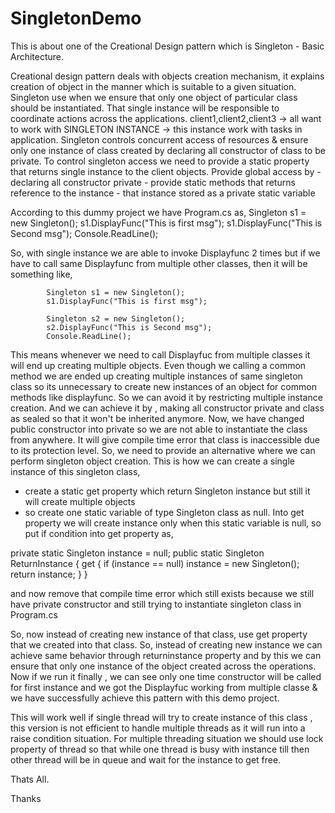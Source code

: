 # SingletonDemo
This is about one of the Creational Design pattern which is Singleton - Basic Architecture.

Creational design pattern deals with objects creation mechanism, it explains creation of object in the manner which is suitable to a given situation.
Singleton use when we ensure that only one object of particular class should be instantiated. That single instance will be responsible to coordinate actions across the applications.
client1,client2,client3 -> all want to work with SINGLETON INSTANCE -> this instance work with tasks in application.
Singleton controls concurrent access of resources & ensure only one instance of class created by declaring all constructor of class to be private.
To control singleton access we need to provide a static property that returns single instance to the client objects.
Provide global access by  - declaring all constructor private
 			                    - provide static methods that returns reference to the instance
			                    - that instance stored as a private static variable
                          
According to this dummy project we have Program.cs as,
            Singleton s1 = new Singleton();
            s1.DisplayFunc("This is first msg");
            s1.DisplayFunc("This is Second msg");
            Console.ReadLine(); 
            
 So, with single instance we are able to invoke Displayfunc 2 times but if we have to call same Displayfunc from multiple other classes, then it will be something like,
 
            Singleton s1 = new Singleton();
            s1.DisplayFunc("This is first msg");

            Singleton s2 = new Singleton();
            s2.DisplayFunc("This is Second msg");
            Console.ReadLine();
            
This means whenever we need to call Displayfuc from multiple classes it will end up creating multiple objects. Even though we calling a common method we are ended up creating multiple instances of same singleton class 
so its unnecessary to create new instances of an object for common methods like displayfunc.
So we can avoid it by restricting multiple instance creation. And we can achieve it by , making all constructor private and class as sealed so that it won't be inherited anymore.
Now, we have changed public constructor into private so we are not able to instantiate the class from anywhere. It will give compile time error that class is inaccessible due to its protection level.
So, we need to provide an alternative where we can perform singleton object creation. This is how we can create a single instance of this singleton class,
- create a static get property which return Singleton instance but
still it will create multiple objects
- so create one static variable of type Singleton class as null.
Into get property we will create instance only when this static variable is null, so put if condition into get property as,

 private static Singleton instance = null;
        public static Singleton ReturnInstance
        {
            get {
                if (instance == null)
                    instance = new Singleton();
                return instance;
            }
        }

and now remove that compile time error which still exists because we still have private constructor and still trying to instantiate singleton class in Program.cs

So, now instead of creating new instance of that class, use get property that we created into that class. So, instead of creating new instance we can achieve same behavior through returninstance property and by this we can ensure that only one instance of the object created across the operations.
Now if we run it finally , we can see only one time constructor will be called for first instance and we got the Displayfuc working from multiple classe & we have successfully achieve this pattern with this demo project.


This will work well if single thread will try to create instance of this class , this version is not efficient to handle multiple threads as it will run into a raise condition situation.
For multiple threading situation we should use lock property of thread so that while one thread is busy with instance till then other thread will be in queue and wait for the instance to get free.

Thats All.

Thanks

            
            

